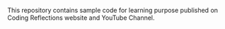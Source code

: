 This repository contains sample code for learning purpose published on Coding Reflections website and YouTube Channel.